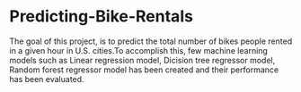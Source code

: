 # Predicting-Bike-Rentals
The goal of this project, is to predict the total number of bikes people rented in a given hour in U.S. cities.To accomplish this, few machine learning models such as Linear regression model, Dicision tree regressor model, Random forest regressor model has been created and their performance has been evaluated.

